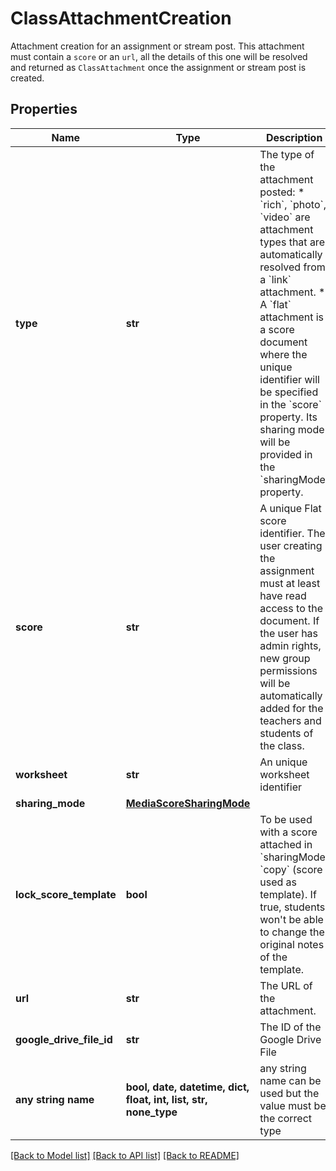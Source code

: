 # ClassAttachmentCreation

Attachment creation for an assignment or stream post. This attachment must contain a `score` or an `url`, all the details of this one will be resolved and returned as `ClassAttachment` once the assignment or stream post is created. 

## Properties
Name | Type | Description | Notes
------------ | ------------- | ------------- | -------------
**type** | **str** | The type of the attachment posted: * &#x60;rich&#x60;, &#x60;photo&#x60;, &#x60;video&#x60; are attachment types that are automatically resolved from a &#x60;link&#x60; attachment. * A &#x60;flat&#x60; attachment is a score document where the unique identifier will be specified in the &#x60;score&#x60; property. Its sharing mode will be provided in the &#x60;sharingMode&#x60; property.  | [optional] 
**score** | **str** | A unique Flat score identifier. The user creating the assignment must at least have read access to the document. If the user has admin rights, new group permissions will be automatically added for the teachers and students of the class.  | [optional] 
**worksheet** | **str** | An unique worksheet identifier | [optional] 
**sharing_mode** | [**MediaScoreSharingMode**](MediaScoreSharingMode.md) |  | [optional] 
**lock_score_template** | **bool** | To be used with a score attached in &#x60;sharingMode&#x60; &#x60;copy&#x60; (score used as template). If true, students won&#39;t be able to change the original notes of the template. | [optional] 
**url** | **str** | The URL of the attachment. | [optional] 
**google_drive_file_id** | **str** | The ID of the Google Drive File | [optional] 
**any string name** | **bool, date, datetime, dict, float, int, list, str, none_type** | any string name can be used but the value must be the correct type | [optional]

[[Back to Model list]](../README.md#documentation-for-models) [[Back to API list]](../README.md#documentation-for-api-endpoints) [[Back to README]](../README.md)


